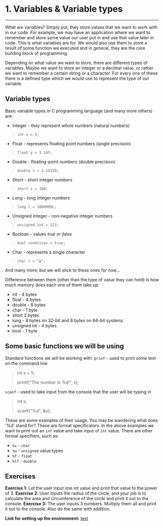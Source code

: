 # 1. Variables & Variable types

---

What are variables? Simply put, they store values that we want to work with in our code. For example, we may have an application where we want to remember and store some value our user put in and use that value later in code. This is what variables are for. We would also use them to store a result of some function we executed and in general, they are the core building block of programming.

Depending on what value we want to store, there are different types of variables. Maybe we want to store an integer or a decimal value, or rather we want to remember a certain string or a character. For every one of these there is a defined type which we would use to represent the type of our variable.

## Variable types

Basic variable types in C programming language (and many more others) are:
- Integer - they represent whole numbers (natural numbers)
> `int x = 5;`
- Float - represents floating point numbers (single precision)
> `float y = 3.14f;`
- Double - floating-point numbers (double precision)
> `double z = 3.14159;`
- Short - short integer numbers 
> `short s = 100;`
- Long - long integer numbers
> `long l = 1000000L;`
- Unsigned Integer - non-negative integer numbers
> `unsigned int = 123;`
- Boolean - values _true_ or _false_
> `bool condition = true;`
- Char - represents a single character
> `char c = "p";`

And many more, but we will stick to these ones for now...

Difference between them (other than the type of value they can hold) is how much memory does each one of them take up:
- int - 4 bytes
- float - 4 bytes
- double - 8 bytes
- char - 1 byte
- short 2 bytes
- long - 4 bytes on 32-bit and 8 bytes on 64-bit systems
- unsigned int - 4 bytes
- bool - 1 byte

## Some basic functions we will be using

Standard functions we will be working with:
`prinf` - used to print some text on the command line
> int x = 5;
>
> printf("The number is %d!", x);

`scanf` - used to take input from the console that the user will be typing in
> int x;
>
> scanf("%d", &x);

These are some examples of their usage. You may be wandering what does '%d' stand for?
These are format specificators. In the above examples we want to print out an `int` value and take input of `int` value. There are other format specifiers, such as:
- `%c` - `char`
- `%u` - `unsigned` value types
- `%f` - `float`
- `%lf` - `double`

## Exercises

**Exercise 1:** Let the user input one int value and print that value to the power of 3.
**Exercise 2:** User inputs the radius of the circle, and your job is to calculate the area and circumference of the circle and print it out to the console.
**Exercise 3:** The user inputs 3 numbers. Multiply them all and print it out to the console. Also do the same with addition.

**Link for setting up the environment:** [text](https://code.visualstudio.com/docs/cpp/config-mingw)